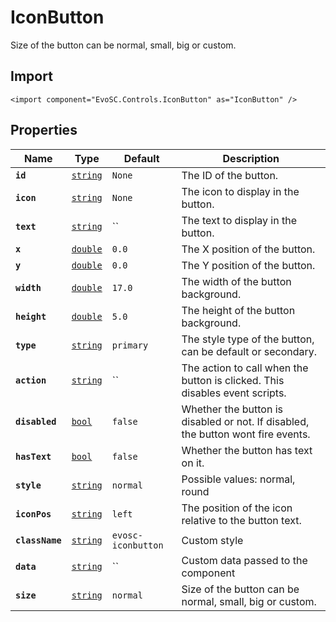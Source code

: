 # IconButton
Size of the button can be normal, small, big or custom.

## Import
```xml:no-line-numbers
<import component="EvoSC.Controls.IconButton" as="IconButton" />
```

## Properties
| Name | Type | Default | Description |
|------|------|---------|-------------|
| **`id`** | [`string`](#) | `None` | The ID of the button. |
| **`icon`** | [`string`](#) | `None` | The icon to display in the button. |
| **`text`** | [`string`](#) | `` | The text to display in the button. |
| **`x`** | [`double`](#) | `0.0` | The X position of the button. |
| **`y`** | [`double`](#) | `0.0` | The Y position of the button. |
| **`width`** | [`double`](#) | `17.0` | The width of the button background. |
| **`height`** | [`double`](#) | `5.0` | The height of the button background. |
| **`type`** | [`string`](#) | `primary` | The style type of the button, can be default or secondary. |
| **`action`** | [`string`](#) | `` | The action to call when the button is clicked. This disables event scripts. |
| **`disabled`** | [`bool`](#) | `false` | Whether the button is disabled or not. If disabled, the button wont fire events. |
| **`hasText`** | [`bool`](#) | `false` | Whether the button has text on it. |
| **`style`** | [`string`](#) | `normal` | Possible values: normal, round |
| **`iconPos`** | [`string`](#) | `left` | The position of the icon relative to the button text. |
| **`className`** | [`string`](#) | `evosc-iconbutton` | Custom style |
| **`data`** | [`string`](#) | `` | Custom data passed to the component |
| **`size`** | [`string`](#) | `normal` | Size of the button can be normal, small, big or custom. |


